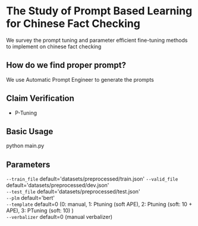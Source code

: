 # The Study of Prompt Based Learning for Chinese Fact Checking
We survey the prompt tuning and parameter efficient fine-tuning methods to implement on chinese fact checking
## How do we find proper prompt?
We use Automatic Prompt Engineer to generate the prompts
## Claim Verification  
* P-Tuning   
## Basic Usage
python main.py 

## Parameters
`--train_file` default='datasets/preprocessed/train.json'
`--valid_file` default='datasets/preprocessed/dev.json'  
`--test_file` default='datasets/preprocessed/test.json'  
`--plm` default='bert'  
`--template` default=0 (0: manual, 1: Ptuning (soft APE), 2: Ptuning (soft: 10 + APE), 3: PTuning (soft: 10) )  
`--verbalizer` default=0 (manual verbalizer)
